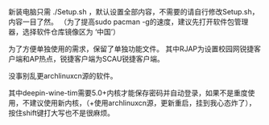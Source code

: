 新装电脑只需 ./Setup.sh ，默认设置全部内容，不需要的请自行修改Setup.sh，内容一目了然。
（为了提高sudo pacman -g的速度，建议先打开软件包管理器，选择软件仓库镜像区为 ‘中国’）

为了方便单独使用的需求，保留了单独功能文件。
其中RJAP为设置校园网锐捷客户端和AP热点，锐捷客户端为SCAU锐捷客户端。

没事别乱更archlinuxcn源的软件。

其中deepin-wine-tim需要5.0+内核才能保存密码并自动登录，如果不是重度使用，不建议使用新内核，（+使用archlinuxcn源，更新重启，挂到我心态炸了），按住shift键打大写也不是很麻烦。
